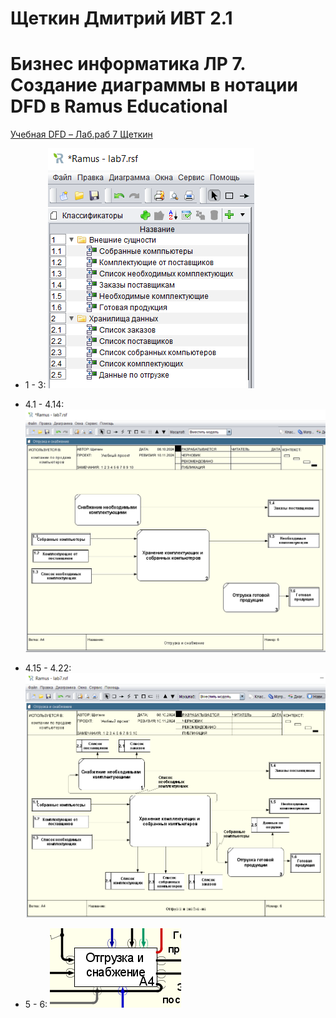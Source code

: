 # Щеткин Дмитрий ИВТ 2.1
# Бизнес информатика ЛР 7. Создание диаграммы в нотации DFD в Ramus Educational

[Учебная DFD – Лаб.раб 7 Щеткин](lab7.rsf)

- 1 - 3:
![](photos/1.png)

- 4.1 - 4.14:
![](photos/2.png)

- 4.15 - 4.22:
![](photos/3.png)

- 5 - 6:
![](photos/4.png)

